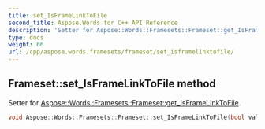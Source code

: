 ```yaml
---
title: set_IsFrameLinkToFile
second_title: Aspose.Words for C++ API Reference
description: 'Setter for Aspose::Words::Framesets::Frameset::get_IsFrameLinkToFile.'
type: docs
weight: 66
url: /cpp/aspose.words.framesets/frameset/set_isframelinktofile/
---
```

## Frameset::set_IsFrameLinkToFile method


Setter for [Aspose::Words::Framesets::Frameset::get_IsFrameLinkToFile](../get_isframelinktofile/).

```cpp
void Aspose::Words::Framesets::Frameset::set_IsFrameLinkToFile(bool value)
```

